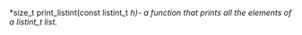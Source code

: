 *size_t print_listint(const listint_t *h)- a function that prints all the elements of a listint_t list.*


